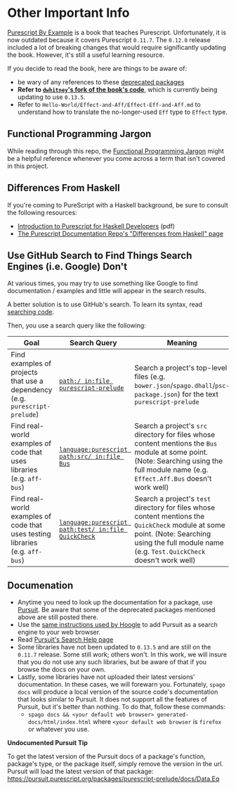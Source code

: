 # Other Important Info

[Purescript By Example](https://leanpub.com/purescript/read#) is a book that teaches Purescript. Unfortunately, it is now outdated because it covers Purescript `0.11.7`. The `0.12.0` release included a lot of breaking changes that would require significantly updating the book. However, it's still a useful learning resource.

If you decide to read the book, here are things to be aware of:
- be wary of any references to these [deprecated packages](https://github.com/purescript-deprecated)
- **Refer to [`dwhitney`'s fork of the book's code](https://github.com/dwhitney/purescript-book/tree/0.12)**, which is currently being updating to use `0.13.5`.
- Refer to `Hello-World/Effect-and-Aff/Effect-Eff-and-Aff.md` to understand how to translate the no-longer-used `Eff` type to `Effect` type.

## Functional Programming Jargon

While reading through this repo, the [Functional Programming Jargon](https://github.com/hemanth/functional-programming-jargon) might be a helpful reference whenever you come across a term that isn't covered in this project.

## Differences From Haskell

If you're coming to PureScript with a Haskell background, be sure to consult the following resources:
- [Introduction to Purescript for Haskell Developers](http://code.adriansieber.com/adrian/adriansieber-com/src/branch/master/posts/_2018-11-01_introduction_to_purescript_for_haskell_developers/main_light.pdf) (pdf)
- [The Purescript Documentation Repo's "Differences from Haskell" page](https://github.com/purescript/documentation/blob/master/language/Differences-from-Haskell.md)

## Use GitHub Search to Find Things Search Engines (i.e. Google) Don't

At various times, you may try to use something like Google to find documentation / examples and little will appear in the search results.

A better solution is to use GitHub's search. To learn its syntax, read [searching code](https://help.github.com/en/articles/searching-code).

Then, you use a search query like the following:

| Goal | Search Query | Meaning |
| - | - | - |
| Find examples of projects that use a dependency (e.g. `purescript-prelude`) | [`path:/ in:file purescript-prelude`](https://github.com/search?q=path%3A%2F+in%3Afile+purescript-prelude) | Search a project's top-level files (e.g. `bower.json`/`spago.dhall`/`psc-package.json`) for the text `purescript-prelude`
| Find real-world examples of code that uses libraries (e.g. `aff-bus`) | [`language:purescript path:src/ in:file Bus`](https://github.com/search?q=language%3Apurescript+path%3Asrc%2F+in%3Afile+Bus) | Search a project's `src` directory for files whose content mentions the `Bus` module at some point. (Note: Searching using the full module name (e.g. `Effect.Aff.Bus` doesn't work well)
| Find real-world examples of code that uses testing libraries (e.g. `aff-bus`) | [`language:purescript path:test/ in:file QuickCheck`](https://github.com/search?q=language%3Apurescript+path%3Atest%2F+in%3Afile+QuickCheck) | Search a project's `test` directory for files whose content mentions the `QuickCheck` module at some point. (Note: Searching using the full module name (e.g. `Test.QuickCheck` doesn't work well)

## Documenation

- Anytime you need to look up the documentation for a package, use [Pursuit](http://pursuit.purescript.org/). Be aware that some of the deprecated packages mentioned above are still posted there.
- Use the [same instructions used by Hoogle](https://github.com/ndmitchell/hoogle/blob/master/README.md#chrome-integration) to add Pursuit as a search engine to your web browser.
- Read [Pursuit's Search Help page](https://pursuit.purescript.org/help/users#searching)
- Some libraries have not been updated to `0.13.5` and are still on the `0.11.7` release. Some still work; others won't. In this work, we will insure that you do not use any such libraries, but be aware of that if you browse the docs on your own.
- Lastly, some libraries have not uploaded their latest versions' documentation. In these cases, we will forewarn you. Fortunately, `spago docs` will produce a local version of the source code's documentation that looks similar to Pursuit. It does not support all the features of Pursuit, but it's better than nothing. To do that, follow these commands:
    - `spago docs && <your default web browser> generated-docs/html/index.html` where `<your default web browser` is `firefox` or whatever you use.

**Undocumented Pursuit Tip**

To get the latest version of the Pursuit docs of a package's function, package's type, or the package itself, simply remove the version in the url. Pursuit will load the latest version of that package:
https://pursuit.purescript.org/packages/purescript-prelude/docs/Data.Eq
